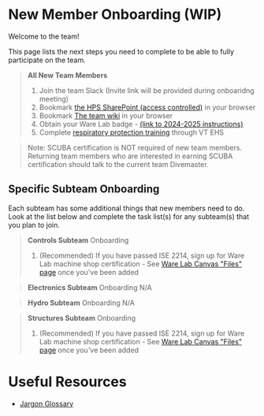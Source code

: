 # New Member Onboarding (WIP)
Welcome to the team!

This page lists the next steps you need to complete to be able to fully participate on the team.

>**All New Team Members**
>1. Join the team Slack (Invite link will be provided during onboaridng meeting)
>2. Bookmark [the HPS SharePoint (access controlled)](https://virginiatech.sharepoint.com/sites/HPS) in your browser
>3. Bookmark [The team wiki](https://vt-hps.github.io/) in your browser
>4. Obtain your Ware Lab badge - [(link to 2024-2025 instructions)](Obtaining_your_WL_badge_2024-25.pdf)
>5. Complete [respiratory protection training](https://ehss.vt.edu/detail_pages/training_details.php?training_id=1694) through VT EHS

> Note:
> SCUBA certification is NOT required of new team members.
> Returning team members who are interested in earning SCUBA certification should talk to the current team Divemaster.


## Specific Subteam Onboarding
Each subteam has some additional things that new members need to do. Look at the list below and complete the task list(s) for any subteam(s) that you plan to join.  


>**Controls Subteam** Onboarding
>1. (Recommended)  If you have passed ISE 2214, sign up for Ware Lab machine shop certification - See [Ware Lab Canvas "Files" page](https://canvas.vt.edu/courses/35699/files/folder/Policy%20Manuals) once you've been added


>**Electronics Subteam** Onboarding
> N/A


>**Hydro Subteam** Onboarding
> N/A


>**Structures Subteam** Onboarding
>1. (Recommended) If you have passed ISE 2214, sign up for  Ware Lab machine shop certification - See [Ware Lab Canvas "Files" page](https://canvas.vt.edu/courses/35699/files/folder/Policy%20Manuals) once you've been added


# Useful Resources
- [Jargon Glossary](jargon-glossary.md)